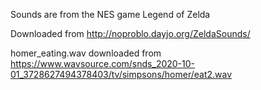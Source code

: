 Sounds are from the NES game Legend of Zelda

Downloaded from http://noproblo.dayjo.org/ZeldaSounds/

homer_eating.wav downloaded from https://www.wavsource.com/snds_2020-10-01_3728627494378403/tv/simpsons/homer/eat2.wav

